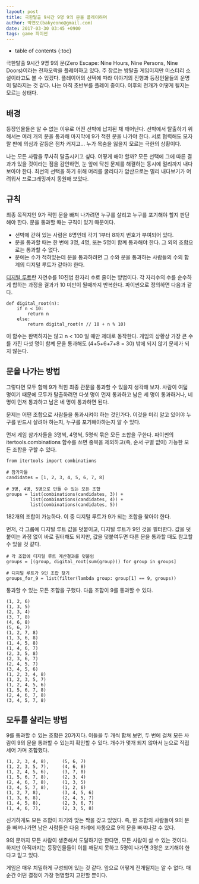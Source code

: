 ```yaml
---
layout: post
title: 극한탈출 9시간 9명 9의 문을 플레이하며
author: 박연오(bakyeono@gmail.com)
date: 2017-03-30 03:45 +0900
tags: game 파이썬
---
```

* table of contents
{:toc}

극한탈출 9시간 9명 9의 문(Zero Escape: Nine Hours, Nine Persons, Nine Doors)이라는 전자오락을 플레이하고 있다. 주 장르는 방탈출 게임이지만 미스터리 소설이라고도 볼 수 있겠다. 플레이어의 선택에 따라 이야기의 진행과 등장인물들의 운명이 달라지는 것 같다. 나는 아직 초반부를 플레이 중이다. 이후의 전개가 어떻게 될지는 모르는 상태다. 

## 배경

등장인물들은 알 수 없는 이유로 어떤 선박에 납치된 채 깨어난다. 선박에서 탈출하기 위해서는 여러 개의 문을 통과해 마지막에 9가 적힌 문을 나가야 한다. 서로 협력해도 모자랄 판에 의심과 갈등은 점차 커지고... 누가 목숨을 잃을지 모르는 극한의 상황이다.

나는 모든 사람을 무사히 탈출시키고 싶다. 어떻게 해야 할까? 모든 선택에 그에 따른 결과가 있을 것이라는 점을 감안하면, 눈 앞에 닥친 문제를 해결하는 동시에 멀리까지 내다보아야 한다. 최선의 선택을 하기 위해 머리를 굴리다가 암산으로는 멀리 내다보기가 어려워서 프로그래밍까지 동원해 보았다.


## 규칙

최종 목적지인 9가 적힌 문을 빠져 나가려면 누구를 살리고 누구를 포기해야 할지 판단해야 한다. 문을 통과할 때는 규칙이 있기 때문이다.

* 선박에 갇혀 있는 사람은 8명인데 각기 1부터 8까지 번호가 부여되어 있다.
* 문을 통과할 때는 한 번에 3명, 4명, 또는 5명이 함꼐 통과해야 한다. 그 외의 조합으로는 통과할 수 없다.
* 문에는 수가 적혀있는데 문을 통과하려면 그 수와 문을 통과하는 사람들의 수의 합계의 디지털 루트가 같아야 한다.

[디지털 루트](https://en.wikipedia.org/wiki/Digital_root)란 자연수를 10진법 한자리 수로 줄이는 방법이다. 각 자리수의 수를 순수하게 합하는 과정을 결과가 10 미만이 될때까지 반복한다. 파이썬으로 정의하면 다음과 같다.

    def digital_root(n):
        if n < 10:
            return n
        else:
            return digital_root(n // 10 + n % 10)

이 함수는 완벽하지는 않고 n < 100 일 때만 제대로 동작한다. 게임의 상황상 가장 큰 수를 가진 다섯 명이 함꼐 문을 통과해도 (4+5+6+7+8 = 30) 밖에 되지 않기 문제가 되지 않는다.


## 문을 나가는 방법

그렇다면 모두 함께 9가 적힌 최종 관문을 통과할 수 있을지 생각해 보자. 사람이 여덟 명이기 때문에 모두가 탈출하려면 다섯 명이 먼저 통과하고 남은 세 명이 통과하거나, 네 명이 먼저 통과하고 남은 네 명이 통과하면 된다.

문제는 어떤 조합으로 사람들을 통과시켜야 하는 것인가다. 이것을 미리 알고 있어야 누구를 반드시 살려야 하는지, 누구를 포기해야하는지 알 수 있다.

먼저 게임 참가자들을 3명씩, 4명씩, 5명씩 묶은 모든 조합을 구한다. 파이썬의 itertools.combinations 함수를 쓰면 중복을 제외하고(즉, 순서 구별 없이) 가능한 모든 조합을 구할 수 있다.

    from itertools import combinations
    
    # 참가자들
    candidates = [1, 2, 3, 4, 5, 6, 7, 8]
    
    # 3명, 4명, 5명으로 만들 수 있는 모든 조합
    groups = list(combinations(candidates, 3)) +
             list(combinations(candidates, 4)) +
             list(combinations(candidates, 5))

182개의 조합이 가능하다. 이 중 디지털 루트가 9가 되는 조합을 찾아야 한다.

먼저, 각 그룹에 디지털 루트 값을 덧붙이고, 디지털 루트가 9인 것을 필터한다. 값을 덧붙이는 과정 없이 바로 필터해도 되지만, 값을 덧붙여두면 다른 문을 통과할 때도 참고할 수 있을 것 같다.

    # 각 조합에 디지털 루트 계산결과를 덧붙임
    groups = [(group, digital_root(sum(group))) for group in groups]
    
    # 디지털 루트가 9인 조합 찾기
    groups_for_9 = list(filter(lambda group: group[1] == 9, groups))

통과할 수 있는 모든 조합을 구했다. 다음 조합이 9를 통과할 수 있다.

    (1, 2, 6)
    (1, 3, 5)
    (2, 3, 4)
    (3, 7, 8)
    (4, 6, 8)
    (5, 6, 7)
    (1, 2, 7, 8)
    (1, 3, 6, 8)
    (1, 4, 5, 8)
    (1, 4, 6, 7)
    (2, 3, 5, 8)
    (2, 3, 6, 7)
    (2, 4, 5, 7)
    (3, 4, 5, 6)
    (1, 2, 3, 4, 8)
    (1, 2, 3, 5, 7)
    (1, 2, 4, 5, 6)
    (1, 5, 6, 7, 8)
    (2, 4, 6, 7, 8)
    (3, 4, 5, 7, 8)


## 모두를 살리는 방법

9를 통과할 수 있는 조합은 20가지다. 이들을 두 개씩 합쳐 보면, 두 번에 걸쳐 모든 사람이 9의 문을 통과할 수 있는지 확인할 수 있다. 개수가 몇개 되지 않아서 눈으로 직접 세어 가며 조합했다.

    (1, 2, 3, 4, 8),     (5, 6, 7)
    (1, 2, 3, 5, 7),     (4, 6, 8)
    (1, 2, 4, 5, 6),     (3, 7, 8)
    (1, 5, 6, 7, 8),     (2, 3, 4)
    (2, 4, 6, 7, 8),     (1, 3, 5)
    (3, 4, 5, 7, 8),     (1, 2, 6)
    (1, 2, 7, 8),        (3, 4, 5, 6)
    (1, 3, 6, 8),        (2, 4, 5, 7)
    (1, 4, 5, 8),        (2, 3, 6, 7)
    (1, 4, 6, 7),        (2, 3, 5, 8)

신기하게도 모든 조합이 자기와 맞는 짝을 갖고 있었다. 즉, 한 조합의 사람들이 9의 문을 빠져나가면 남은 사람들은 다음 차례에 자동으로 9의 문을 빠져나갈 수 있다.

9의 문까지 모든 사람이 생존해서 도달하기만 한다면, 모든 사람이 살 수 있는 것이다. 하지만 아직까지는 등장인물들이 이를 깨닫지 못하고 5명이 나가면 3명은 포기해야 한다고 믿고 있다.

게임은 매우 치밀하게 구성되어 있는 것 같다. 앞으로 어떻게 전개될지는 알 수 없다. 매 순간 어떤 결정이 가장 현명할지 고민할 뿐이다.




